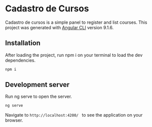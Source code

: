 # Cadastro de Cursos
Cadastro de cursos is a simple panel to register and list courses.
This project was generated with [Angular CLI](https://github.com/angular/angular-cli) version 9.1.6.


## Installation

After loading the project, run npm i on your terminal to load the dev dependencies. 

```bash
npm i
```

## Development server

Run ng serve to open the server.

```bash
ng serve
```

Navigate to ```http://localhost:4200/ ``` to see the application on your browser.

